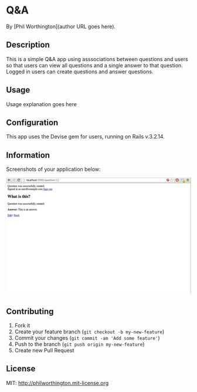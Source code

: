 # Q&A
<!-- If you'd like to use a logo instead uncomment this code and remove the text above this line

  ![Logo](URL to logo img file goes here)

-->

By [Phil Worthington](author URL goes here).



## Description
This is a simple Q&A app using asssociations between questions and users so that users can view all questions and a single answer to that question. Logged in users can create questions and answer questions.



## Usage

Usage explanation goes here



## Configuration

This app uses the Devise gem for users, running on Rails v.3.2.14.


## Information

Screenshots of your application below:

![Screenshot 1](app/assets/images/ss.png)



## Contributing

1. Fork it
2. Create your feature branch (`git checkout -b my-new-feature`)
3. Commit your changes (`git commit -am 'Add some feature'`)
4. Push to the branch (`git push origin my-new-feature`)
5. Create new Pull Request


## License

MIT: http://philworthington.mit-license.org



